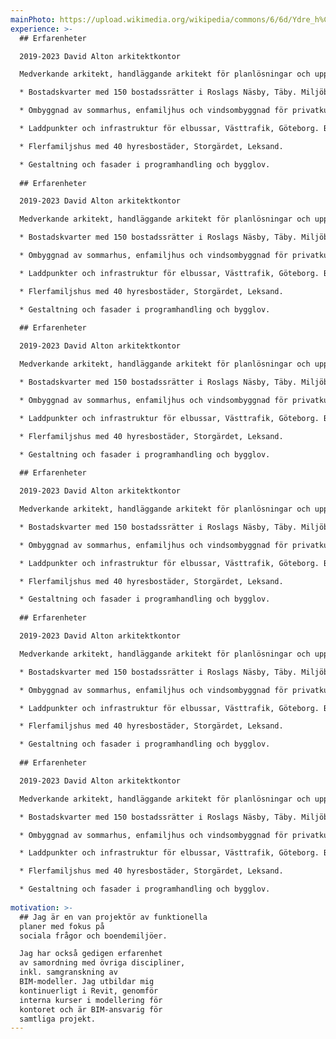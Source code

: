 ```yaml
---
mainPhoto: https://upload.wikimedia.org/wikipedia/commons/6/6d/Ydre_h%C3%A4radsdr%C3%A4kt_man.jpg
experience: >-
  ## Erfarenheter

  2019-2023 David Alton arkitektkontor

  Medverkande arkitekt, handläggande arkitekt för planlösningar och uppställningar, gruppsamordning, BIM-ansvarig för kontoret och samtliga konsulter.

  * Bostadskvarter med 150 bostadssrätter i Roslags Näsby, Täby. Miljöbyggnad silver. Programhandling, bygglov och bygghandling.

  * Ombyggnad av sommarhus, enfamiljhus och vindsombyggnad för privatkunder.

  * Laddpunkter och infrastruktur för elbussar, Västtrafik, Göteborg. Bygglov.

  * Flerfamiljshus med 40 hyresbostäder, Storgärdet, Leksand.

  * Gestaltning och fasader i programhandling och bygglov.
  
  ## Erfarenheter

  2019-2023 David Alton arkitektkontor

  Medverkande arkitekt, handläggande arkitekt för planlösningar och uppställningar, gruppsamordning, BIM-ansvarig för kontoret och samtliga konsulter.

  * Bostadskvarter med 150 bostadssrätter i Roslags Näsby, Täby. Miljöbyggnad silver. Programhandling, bygglov och bygghandling.

  * Ombyggnad av sommarhus, enfamiljhus och vindsombyggnad för privatkunder.

  * Laddpunkter och infrastruktur för elbussar, Västtrafik, Göteborg. Bygglov.

  * Flerfamiljshus med 40 hyresbostäder, Storgärdet, Leksand.

  * Gestaltning och fasader i programhandling och bygglov.
  
  ## Erfarenheter

  2019-2023 David Alton arkitektkontor

  Medverkande arkitekt, handläggande arkitekt för planlösningar och uppställningar, gruppsamordning, BIM-ansvarig för kontoret och samtliga konsulter.

  * Bostadskvarter med 150 bostadssrätter i Roslags Näsby, Täby. Miljöbyggnad silver. Programhandling, bygglov och bygghandling.

  * Ombyggnad av sommarhus, enfamiljhus och vindsombyggnad för privatkunder.

  * Laddpunkter och infrastruktur för elbussar, Västtrafik, Göteborg. Bygglov.

  * Flerfamiljshus med 40 hyresbostäder, Storgärdet, Leksand.

  * Gestaltning och fasader i programhandling och bygglov.
  
  ## Erfarenheter

  2019-2023 David Alton arkitektkontor

  Medverkande arkitekt, handläggande arkitekt för planlösningar och uppställningar, gruppsamordning, BIM-ansvarig för kontoret och samtliga konsulter.

  * Bostadskvarter med 150 bostadssrätter i Roslags Näsby, Täby. Miljöbyggnad silver. Programhandling, bygglov och bygghandling.

  * Ombyggnad av sommarhus, enfamiljhus och vindsombyggnad för privatkunder.

  * Laddpunkter och infrastruktur för elbussar, Västtrafik, Göteborg. Bygglov.

  * Flerfamiljshus med 40 hyresbostäder, Storgärdet, Leksand.

  * Gestaltning och fasader i programhandling och bygglov.
  
  ## Erfarenheter

  2019-2023 David Alton arkitektkontor

  Medverkande arkitekt, handläggande arkitekt för planlösningar och uppställningar, gruppsamordning, BIM-ansvarig för kontoret och samtliga konsulter.

  * Bostadskvarter med 150 bostadssrätter i Roslags Näsby, Täby. Miljöbyggnad silver. Programhandling, bygglov och bygghandling.

  * Ombyggnad av sommarhus, enfamiljhus och vindsombyggnad för privatkunder.

  * Laddpunkter och infrastruktur för elbussar, Västtrafik, Göteborg. Bygglov.

  * Flerfamiljshus med 40 hyresbostäder, Storgärdet, Leksand.

  * Gestaltning och fasader i programhandling och bygglov.
  
  ## Erfarenheter

  2019-2023 David Alton arkitektkontor

  Medverkande arkitekt, handläggande arkitekt för planlösningar och uppställningar, gruppsamordning, BIM-ansvarig för kontoret och samtliga konsulter.

  * Bostadskvarter med 150 bostadssrätter i Roslags Näsby, Täby. Miljöbyggnad silver. Programhandling, bygglov och bygghandling.

  * Ombyggnad av sommarhus, enfamiljhus och vindsombyggnad för privatkunder.

  * Laddpunkter och infrastruktur för elbussar, Västtrafik, Göteborg. Bygglov.

  * Flerfamiljshus med 40 hyresbostäder, Storgärdet, Leksand.

  * Gestaltning och fasader i programhandling och bygglov.
  
motivation: >-
  ## Jag är en van projektör av funktionella
  planer med fokus på
  sociala frågor och boendemiljöer.

  Jag har också gedigen erfarenhet
  av samordning med övriga discipliner,
  inkl. samgranskning av
  BIM-modeller. Jag utbildar mig
  kontinuerligt i Revit, genomför
  interna kurser i modellering för
  kontoret och är BIM-ansvarig för
  samtliga projekt.
---
```


